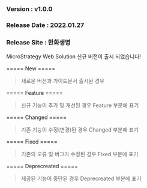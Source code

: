 ### Version : v1.0.0
### Release Date : 2022.01.27
### Release Site : 한화생명

MicroStrategy Web Solution 신규 버전이 출시 되었습니다!

===== New =====
 > 새로운 버전과 가이드문서 출시된 경우

===== Feature =====
 > 신규 기능이 추가 및 개선된 경우 Feature 부분에 표기 

===== Changed =====
 > 기존 기능이 수정(변경)된 경우 Changed 부분에 표기

===== Fixed =====
 > 기존의 오류 및 버그가 수정된 경우 Fixed 부분에 표기

===== Deprecreated =====
 > 제공된 기능이 중단된 경우 Deprecreated 부분에 표기

